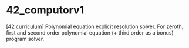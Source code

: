 # 42_computorv1
[42 curriculum] Polynomial equation explicit resolution solver. For zeroth, first and second order polynomial equation (+ third order as a bonus) program solver.
